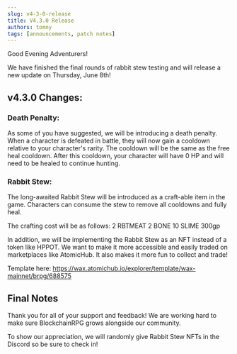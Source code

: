 ```yaml
---
slug: v4-3-0-release
title: V4.3.0 Release
authors: tomny
tags: [announcements, patch notes]
---
```


Good Evening Adventurers!

We have finished the final rounds of rabbit stew testing and will release a new update on Thursday, June 8th!

## v4.3.0 Changes:

### Death Penalty:

As some of you have suggested, we will be introducing a death penalty. When a character is defeated in battle, they will now gain a cooldown relative to your character's rarity. The cooldown will be the same as the free heal cooldown. After this cooldown, your character will have 0 HP and will need to be healed to continue hunting.

### Rabbit Stew:

The long-awaited Rabbit Stew will be introduced as a craft-able item in the game. Characters can consume the stew to remove all cooldowns and fully heal.

The crafting cost will be as follows:
2 RBTMEAT
2 BONE
10 SLIME
300gp

In addition, we will be implementing the Rabbit Stew as an NFT instead of a token like HPPOT. We want to make it more accessible and easily traded on marketplaces like AtomicHub. It also makes it more fun to collect and trade!

Template here: https://wax.atomichub.io/explorer/template/wax-mainnet/brpg/688575

## Final Notes

Thank you for all of your support and feedback! We are working hard to make sure BlockchainRPG grows alongside our community.

To show our appreciation, we will randomly give Rabbit Stew NFTs in the ⁠Discord so be sure to check in!
